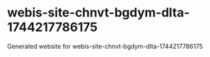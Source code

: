 # webis-site-chnvt-bgdym-dlta-1744217786175
Generated website for webis-site-chnvt-bgdym-dlta-1744217786175
